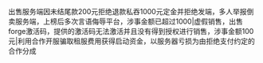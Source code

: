 出售服务端因未结尾款200元拒绝退款私吞1000元定金并拒绝发端，多人举报倒卖服务端，上榜后多次言语侮辱平台，涉事金额已超过1000|虚假销售，出售forge激活码，提供的激活码无法激活并且没有得到授权进行销售，涉事金额100元|利用合作开服骗取租服费用获得启动资金，以服务器亏损为由拒绝支付约定的合作分成